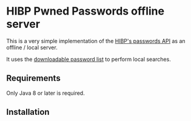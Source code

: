# HIBP Pwned Passwords offline server

This is a very simple implementation of the
[HIBP's passwords API](https://haveibeenpwned.com/API/v2#PwnedPasswords)
as an offline / local server.

It uses the [downloadable password list](https://haveibeenpwned.com/Passwords)
to perform local searches.

## Requirements

Only Java 8 or later is required.

## Installation

